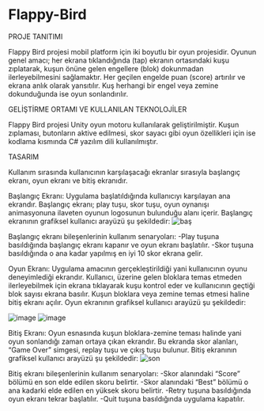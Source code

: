 # Flappy-Bird
  PROJE TANITIMI
  
  Flappy Bird projesi mobil platform için iki boyutlu bir oyun projesidir. Oyunun genel amacı; her ekrana tıklandığında (tap) ekranın ortasındaki kuşu zıplatarak, kuşun önüne gelen engellere (blok) dokunmadan ilerleyebilmesini sağlamaktır. Her geçilen engelde puan (score) artırılır ve ekrana anlık olarak yansıtılır. Kuş herhangi bir engel veya zemine dokunduğunda ise oyun sonlandırılır.
  
  GELİŞTİRME ORTAMI VE KULLANILAN TEKNOLOJİLER
  
  Flappy Bird projesi Unity oyun motoru kullanılarak geliştirilmiştir. Kuşun zıplaması, butonların aktive edilmesi, skor sayacı gibi oyun özellikleri için ise kodlama kısmında C# yazılım dili kullanılmıştır.
  
  TASARIM
  
  Kullanım sırasında kullanıcının karşılaşacağı ekranlar sırasıyla başlangıç ekranı, oyun ekranı ve bitiş ekranıdır.
  
Başlangıç Ekranı: Uygulama başlatıldığında kullanıcıyı karşılayan ana ekrandır. Başlangıç ekranı; play tuşu, skor tuşu, oyun oynanışı animasyonuna ilaveten oyunun logosunun bulunduğu alanı içerir. Başlangıç ekranının grafiksel kullanıcı arayüzü şu şekildedir:
![baş](https://user-images.githubusercontent.com/74682394/200574263-d82b6ae6-7926-4d37-a360-2506ad49da32.png)

Başlangıç ekranı bileşenlerinin kullanım senaryoları:
-Play tuşuna basıldığında başlangıç ekranı kapanır ve oyun ekranı başlatılır.
-Skor tuşuna basıldığında o ana kadar yapılmış en iyi 10 skor ekrana gelir.

Oyun Ekranı: Uygulama amacının gerçekleştirildiği yani kullanıcının oyunu deneyimlediği ekrandır. Kullanıcı, üzerine gelen bloklara temas etmeden ilerleyebilmek için ekrana tıklayarak kuşu kontrol eder ve kullanıcının geçtiği blok sayısı ekrana basılır. Kuşun bloklara veya zemine temas etmesi haline bitiş ekranı açılır. Oyun ekranının grafiksel kullanıcı arayüzü şu şekildedir:

![image](https://user-images.githubusercontent.com/74682394/200567333-52b0d159-8728-4ac2-af6e-058efe1f1bdd.png)
![image](https://user-images.githubusercontent.com/74682394/200567368-4d9c4235-2f67-420a-8b52-9b3266c072f7.png)

Bitiş Ekranı: Oyun esnasında kuşun bloklara-zemine teması halinde yani oyun sonlandığı zaman ortaya çıkan ekrandır. Bu ekranda skor alanları, “Game Over” simgesi, replay tuşu ve çıkış tuşu bulunur. Bitiş ekranının grafiksel kullanıcı arayüzü şu şekildedir:
![son](https://user-images.githubusercontent.com/74682394/200570020-f3d18b58-b85e-47fa-b700-b1cce0595297.png)

Bitiş ekranı bileşenlerinin kullanım senaryoları:
-Skor alanındaki “Score” bölümü en son elde edilen skoru belirtir.
-Skor alanındaki “Best” bölümü o ana kadarki elde edilen en yüksek skoru belirtir.
-Retry tuşuna basıldığında oyun ekranı tekrar başlatılır.
-Quit tuşuna basıldığında uygulama kapatılır.



